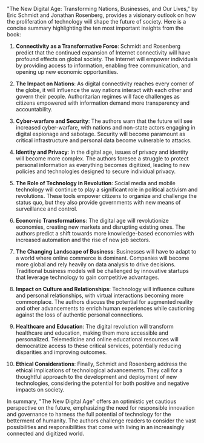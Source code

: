 "The New Digital Age: Transforming Nations, Businesses, and Our Lives," by Eric Schmidt and Jonathan Rosenberg, provides a visionary outlook on how the proliferation of technology will shape the future of society. Here is a concise summary highlighting the ten most important insights from the book:

1. **Connectivity as a Transformative Force**: Schmidt and Rosenberg predict that the continued expansion of Internet connectivity will have profound effects on global society. The Internet will empower individuals by providing access to information, enabling free communication, and opening up new economic opportunities.

2. **The Impact on Nations**: As digital connectivity reaches every corner of the globe, it will influence the way nations interact with each other and govern their people. Authoritarian regimes will face challenges as citizens empowered with information demand more transparency and accountability.

3. **Cyber-warfare and Security**: The authors warn that the future will see increased cyber-warfare, with nations and non-state actors engaging in digital espionage and sabotage. Security will become paramount as critical infrastructure and personal data become vulnerable to attacks.

4. **Identity and Privacy**: In the digital age, issues of privacy and identity will become more complex. The authors foresee a struggle to protect personal information as everything becomes digitized, leading to new policies and technologies designed to secure individual privacy.

5. **The Role of Technology in Revolution**: Social media and mobile technology will continue to play a significant role in political activism and revolutions. These tools empower citizens to organize and challenge the status quo, but they also provide governments with new means of surveillance and control.

6. **Economic Transformations**: The digital age will revolutionize economies, creating new markets and disrupting existing ones. The authors predict a shift towards more knowledge-based economies with increased automation and the rise of new job sectors.

7. **The Changing Landscape of Business**: Businesses will have to adapt to a world where online commerce is dominant. Companies will become more global and rely heavily on data analysis to drive decisions. Traditional business models will be challenged by innovative startups that leverage technology to gain competitive advantages.

8. **Impact on Culture and Relationships**: Technology will influence culture and personal relationships, with virtual interactions becoming more commonplace. The authors discuss the potential for augmented reality and other advancements to enrich human experiences while cautioning against the loss of authentic personal connections.

9. **Healthcare and Education**: The digital revolution will transform healthcare and education, making them more accessible and personalized. Telemedicine and online educational resources will democratize access to these critical services, potentially reducing disparities and improving outcomes.

10. **Ethical Considerations**: Finally, Schmidt and Rosenberg address the ethical implications of technological advancements. They call for a thoughtful approach to the development and deployment of new technologies, considering the potential for both positive and negative impacts on society.

In summary, "The New Digital Age" offers an optimistic yet cautious perspective on the future, emphasizing the need for responsible innovation and governance to harness the full potential of technology for the betterment of humanity. The authors challenge readers to consider the vast possibilities and responsibilities that come with living in an increasingly connected and digitized world.